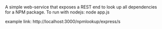 A simple web-service that exposes a REST end to look up all dependencies for a NPM package.
To run with nodejs:
node app.js

example link:
http://localhost:3000/npmlookup/express/s